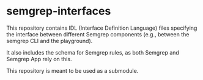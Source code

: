 # semgrep-interfaces

This repository contains IDL (Interface Definition Language) files specifying
the interface between different Semgrep components (e.g., between
the semgrep CLI and the playground).

It also includes the schema for Semgrep rules, as both Semgrep and Semgrep App
rely on this.

This repository is meant to be used as a submodule.


